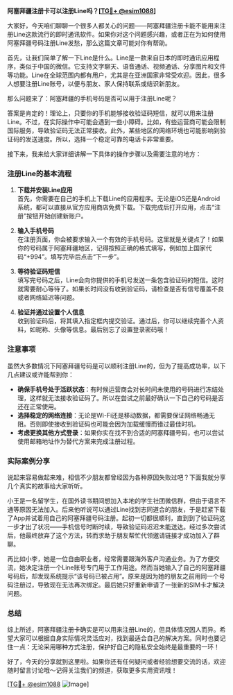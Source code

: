 **阿塞拜疆注册卡可以注册Line吗？[[TG💪+ @esim1088](https://t.me/s/esim1088)]**

大家好，今天咱们聊聊一个很多人都关心的问题——阿塞拜疆注册卡能不能用来注册Line这款流行的即时通讯软件。如果你对这个问题感兴趣，或者正在为如何使用阿塞拜疆号码注册Line发愁，那么这篇文章可能对你有帮助。

首先，让我们简单了解一下Line是什么。Line是一款来自日本的即时通讯应用程序，类似于中国的微信。它支持文字聊天、语音通话、视频通话、分享图片和文件等功能。Line在全球范围内都有用户，尤其是在亚洲国家非常受欢迎。因此，很多人想要注册Line账号，以便与朋友、家人保持联系或结识新朋友。

那么问题来了：阿塞拜疆的手机号码是否可以用于注册Line呢？

答案是肯定的！理论上，只要你的手机能够接收验证码短信，就可以用来注册Line。不过，在实际操作中可能会遇到一些小障碍。比如，有些运营商可能会限制国际服务，导致验证码无法正常接收。此外，某些地区的网络环境也可能影响到验证码的发送速度。所以，选择一个稳定可靠的电话卡非常重要。

接下来，我来给大家详细讲解一下具体的操作步骤以及需要注意的地方：

### 注册Line的基本流程

1. **下载并安装Line应用**  
   首先，你需要在自己的手机上下载Line的应用程序。无论是iOS还是Android系统，都可以直接从官方应用商店免费下载。下载完成后打开应用，点击“注册”按钮开始创建新账户。

2. **输入手机号码**  
   在注册页面，你会被要求输入一个有效的手机号码。这里就是关键点了！如果你的号码属于阿塞拜疆地区，记得按照正确的格式填写，例如加上国家代码“+994”。填写完毕后点击“下一步”。

3. **等待验证码短信**  
   填写完号码之后，Line会向你提供的手机号发送一条包含验证码的短信。这时就需要耐心等待了。如果长时间没有收到验证码，请检查是否有信号覆盖不良或者网络延迟等问题。

4. **验证并通过设置个人信息**  
   收到验证码后，将其填入指定框内提交验证。通过后，你可以继续完善个人资料，如昵称、头像等信息。最后别忘了设置登录密码哦！

### 注意事项

虽然大多数情况下阿塞拜疆号码是可以顺利注册Line的，但为了提高成功率，以下几点建议或许能帮到你：

- **确保手机号处于活跃状态**：有时候运营商会对长时间未使用的号码进行冻结处理，这样就无法接收验证码了。所以在尝试之前最好确认一下自己的号码是否还在正常使用。
- **选择稳定的网络连接**：无论是Wi-Fi还是移动数据，都需要保证网络畅通无阻。否则即使接收到验证码也可能会因为加载缓慢而错过最佳时机。
- **考虑更换其他方式登录**：如果你实在找不到合适的阿塞拜疆号码，也可以尝试使用邮箱地址作为替代方案来完成注册过程。

### 实际案例分享

说起来容易做起来难，相信不少朋友都曾经因为各种原因失败过吧？下面我就分享几个真实的故事给大家听听。

小王是一名留学生，在国外读书期间想加入本地的学生社团微信群，但由于语言不通等原因无法加入。后来他听说可以通过Line找到志同道合的朋友，于是赶紧下载了App并试着用自己的阿塞拜疆号码注册。起初一切都很顺利，直到到了验证码这一步才出了状况——手机信号时断时续，导致验证码迟迟未能送达。经过多次尝试后，他最终放弃了这个方法，转而求助于朋友帮忙代领邀请链接才成功加入了群聊。

再比如小李，她是一位自由职业者，经常需要跟海外客户沟通业务。为了方便交流，她决定注册一个Line账号专门用于工作用途。然而当她输入了自己的阿塞拜疆号码后，却发现系统提示“该号码已被占用”。原来是因为她的朋友之前用同一个号码注册过，导致现在无法再次绑定。最后她只好重新申请了一张新的SIM卡才解决问题。

### 总结

综上所述，阿塞拜疆注册卡确实是可以用来注册Line的，但具体情况因人而异。希望大家可以根据自身实际情况灵活应对，找到最适合自己的解决方案。同时也要记住一点：无论采用哪种方式注册，保护好自己的隐私安全始终是最重要的一环！

好了，今天的分享就到这里啦。如果你还有任何疑问或者经验想要交流的话，欢迎随时留言讨论哦～记得关注我们的频道，获取更多实用资讯哦！

[[TG💪+ @esim1088](https://t.me/s/esim1088) ![Image](https://i.postimg.cc/4NQfJmqS/Snipaste-2025-05-13-00-14-12.png)]